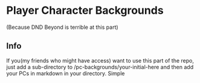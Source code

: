 # Player Character Backgrounds

(Because DND Beyond is terrible at this part)

## Info

If you(my friends who might have access) want to use this part of the repo, just add a sub-directory to /pc-backgrounds/your-initial-here and then add your PCs in markdown in your directory. Simple
